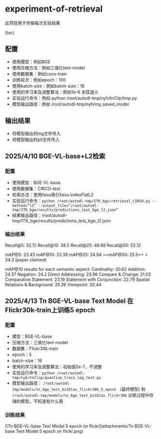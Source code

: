 # experiment-of-retrieval
此项目用于传输每次实验结果

[toc]

## 配置
- 使用模型：例如BGE
- 使用压缩方法：例如三值化text-model
- 使用数据集：例如coco-train
- 训练轮次：例如epoch：100
- 使用batch-size：例如batch-size：16
- 使用的学习率及调整算法：例如1e-6 余弦退火
- 实验运行命令：例如 python /root/autodl-tmp/nyh/tnClip/tmp.py
- 模型输出路径：例如 /root/autodl-tmp/nyh/my_saved_model
## 输出结果
- 将模型输出的log文件传入
- 将模型输出的plt文件传入

## 2025/4/10 BGE-VL-base+L2检索

### 配置

- 使用模型：BGE-VL-base
- 使用数据集：CIRCO-test
- 检索办法：使用faiss索引faiss.IndexFlatL2
- 实验运行命令：`python /root/autodl-tmp/ITR_bge/retrieval_CIRCO.py --method=“l2” --output_file=“/root/autodl-tmp/ITR_bge/results/predictions_test_bge_l2.json”`
- 结果输出路径：/root/autodl-tmp/ITR_bge/results/predictions_test_bge_l2.json

### 输出结果

Recall@5: 32.12
Recall@10: 38.5
Recall@25: 46.88
Recall@50: 52.12

mAP@5: 23.43
mAP@10: 23.38
mAP@25: 24.94
==mAP@50: 25.5== < 34.3 (paper claimed)

mAP@10 results for each semantic aspect:
Cardinality: 20.62
Addition: 24.57
Negation: 24.2
Direct Addressing: 23.96
Compare & Change: 21.03
Comparative Statement: 23.19
Statement with Conjunction: 22.79
Spatial Relations & Background: 25.36
Viewpoint: 20.44

## 2025/4/13 Tn BGE-VL-base Text Model 在Flickr30k-train上训练5 epoch

### 配置

- 模型：BGE-VL-base
- 压缩方法：三值化text-model
- 数据集：Flickr30k-train
- epoch：5
- batch-size：16
- 使用的学习率及调整算法：初始值2e-7，不调整
- 实验运行命令：`python /root/autodl-tmp/nyh/tnClip/quantize_train_log_test.py`
- 模型输出路径： `/root/autodl-tmp/models/tn_bge_text_bitblas_flickr30k_5_epoch` （最终模型) 和 `/root/autodl-tmp/models/tn_bge_text_bitblas_flickr30k` 训练过程中存储的模型。不知道有什么用

### 训练结果

![Tn BGE-VL-base Text Model 5 epoch on flickr](attachments/Tn BGE-VL-base Text Model 5 epoch on flickr.png)

